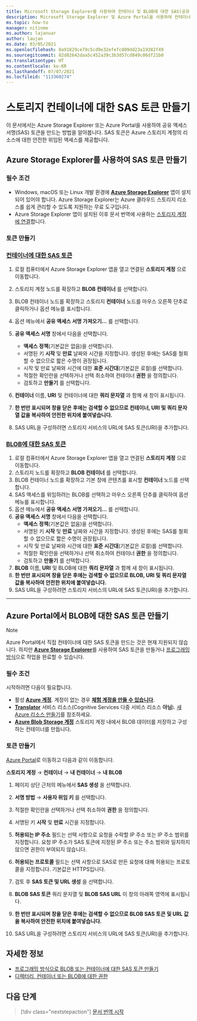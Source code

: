 ```yaml
---
title: Microsoft Storage Explorer를 사용하여 컨테이너 및 BLOB에 대한 SAS(공유 액세스 서명) 토큰 만들기
description: Microsoft Storage Explorer 및 Azure Portal을 사용하여 컨테이너 및 BLOB에 대한 SAS(공유 액세스 토큰)를 만드는 방법
ms.topic: how-to
manager: nitinme
ms.author: lajanuar
author: laujan
ms.date: 03/05/2021
ms.openlocfilehash: 8a91829ce79c5cd9e32efefc809dd23a19382f49
ms.sourcegitcommit: 82d82642daa5c452a39c3b3d57cd849c06df21b0
ms.translationtype: HT
ms.contentlocale: ko-KR
ms.lasthandoff: 07/07/2021
ms.locfileid: "113360274"
---
```

# <a name="create-sas-tokens-for-your-storage-containers"></a>스토리지 컨테이너에 대한 SAS 토큰 만들기

이 문서에서는 Azure Storage Explorer 또는 Azure Portal을 사용하여 공유 액세스 서명(SAS) 토큰을 만드는 방법을 알아봅니다. SAS 토큰은 Azure 스토리지 계정의 리소스에 대한 안전한 위임된 액세스를 제공합니다.

## <a name="create-your-sas-tokens-with-azure-storage-explorer"></a>Azure Storage Explorer를 사용하여 SAS 토큰 만들기

### <a name="prerequisites"></a>필수 조건

* Windows, macOS 또는 Linux 개발 환경에 [**Azure Storage Explorer**](../../../vs-azure-tools-storage-manage-with-storage-explorer.md) 앱이 설치되어 있어야 합니다. Azure Storage Explorer는 Azure 클라우드 스토리지 리소스를 쉽게 관리할 수 있도록 지원하는 무료 도구입니다.
* Azure Storage Explorer 앱이 설치된 이후 문서 번역에 사용하는 [스토리지 계정에 연결](../../../vs-azure-tools-storage-manage-with-storage-explorer.md?tabs=windows#connect-to-a-storage-account-or-service)합니다.

### <a name="create-your-tokens"></a>토큰 만들기

### <a name="sas-tokens-for-containers"></a>[컨테이너에 대한 SAS 토큰](#tab/Containers)

1. 로컬 컴퓨터에서 Azure Storage Explorer 앱을 열고 연결된 **스토리지 계정** 으로 이동합니다.
1. 스토리지 계정 노드를 확장하고 **BLOB 컨테이너** 를 선택합니다.
1. BLOB 컨테이너 노드를 확장하고 스토리지 **컨테이너** 노드를 마우스 오른쪽 단추로 클릭하거나 옵션 메뉴를 표시합니다.
1. 옵션 메뉴에서 **공유 액세스 서명 가져오기...** 를 선택합니다.
1. **공유 액세스 서명** 창에서 다음을 선택합니다.
    * **액세스 정책**(기본값은 없음)을 선택합니다.
    * 서명된 키 **시작** 및 **만료** 날짜와 시간을 지정합니다. 생성된 후에는 SAS를 철회할 수 없으므로 짧은 수명이 권장됩니다.
    * 시작 및 만료 날짜와 시간에 대한 **표준 시간대**(기본값은 로컬)를 선택합니다.
    * 적절한 확인란을 선택하거나 선택 취소하여 컨테이너 **권한** 을 정의합니다.
    * 검토하고 **만들기** 를 선택합니다.

1. **컨테이너** 이름, **URI** 및 컨테이너에 대한 **쿼리 문자열** 과 함께 새 창이 표시됩니다.  
1. **한 번만 표시되며 창을 닫은 후에는 검색할 수 없으므로 컨테이너, URI 및 쿼리 문자열 값을 복사하여 안전한 위치에 붙여넣습니다.**
1. SAS URL을 구성하려면 스토리지 서비스의 URL에 SAS 토큰(URI)을 추가합니다.

### <a name="sas-tokens-for-blobs"></a>[BLOB에 대한 SAS 토큰](#tab/blobs)

1. 로컬 컴퓨터에서 Azure Storage Explorer 앱을 열고 연결된 **스토리지 계정** 으로 이동합니다.
1. 스토리지 노드를 확장하고 **BLOB 컨테이너** 를 선택합니다.
1. BLOB 컨테이너 노드를 확장하고 기본 창에 콘텐츠를 표시할 **컨테이너** 노드를 선택합니다.
1. SAS 액세스를 위임하려는 BLOB를 선택하고 마우스 오른쪽 단추를 클릭하여 옵션 메뉴를 표시합니다.
1. 옵션 메뉴에서 **공유 액세스 서명 가져오기...** 를 선택합니다.
1. **공유 액세스 서명** 창에서 다음을 선택합니다.
    * **액세스 정책**(기본값은 없음)을 선택합니다.
    * 서명된 키 **시작** 및 **만료** 날짜와 시간을 지정합니다. 생성된 후에는 SAS를 철회할 수 없으므로 짧은 수명이 권장됩니다.
    * 시작 및 만료 날짜와 시간에 대한 **표준 시간대**(기본값은 로컬)를 선택합니다.
    * 적절한 확인란을 선택하거나 선택 취소하여 컨테이너 **권한** 을 정의합니다.
    * 검토하고 **만들기** 를 선택합니다.
1. **BLOB** 이름, **URI** 및 BLOB에 대한 **쿼리 문자열** 과 함께 새 창이 표시됩니다.  
1. **한 번만 표시되며 창을 닫은 후에는 검색할 수 없으므로 BLOB, URI 및 쿼리 문자열 값을 복사하여 안전한 위치에 붙여넣습니다.**
1. SAS URL을 구성하려면 스토리지 서비스의 URL에 SAS 토큰(URI)을 추가합니다.

---

## <a name="create-sas-tokens-for-blobs-in-the-azure-portal"></a>Azure Portal에서 BLOB에 대한 SAS 토큰 만들기

> [!NOTE]
> Azure Portal에서 직접 컨테이너에 대한 SAS 토큰을 만드는 것은 현재 지원되지 않습니다. 하지만 [**Azure Storage Explorer**](#create-your-sas-tokens-with-azure-storage-explorer)를 사용하여 SAS 토큰을 만들거나 [프로그래밍 방식](../../../storage/blobs/sas-service-create.md)으로 작업을 완료할 수 있습니다.

<!-- markdownlint-disable MD024 -->
### <a name="prerequisites"></a>필수 조건

시작하려면 다음이 필요합니다.

* 활성 [**Azure 계정**](https://azure.microsoft.com/free/cognitive-services/).  계정이 없는 경우 [**체험 계정을 만들 수 있습니다**](https://azure.microsoft.com/free/).
* [**Translator**](https://ms.portal.azure.com/#create/Microsoft) 서비스 리소스(Cognitive Services 다중 서비스 리소스 **아님**).  [새 Azure 리소스 만들기](../../cognitive-services-apis-create-account.md#create-a-new-azure-cognitive-services-resource)를 참조하세요.  
* [**Azure Blob Storage 계정**](https://ms.portal.azure.com/#create/Microsoft.StorageAccount-ARM) 스토리지 계정 내에서 BLOB 데이터를 저장하고 구성하는 컨테이너를 만듭니다.

### <a name="create-your-tokens"></a>토큰 만들기

[Azure Portal](https://ms.portal.azure.com/#home)로 이동하고 다음과 같이 이동합니다.  

 **스토리지 계정** → **컨테이너** → **내 컨테이너** → **내 BLOB**

1. 페이지 상단 근처의 메뉴에서 **SAS 생성** 을 선택합니다.

1. **서명 방법** → **사용자 위임 키** 를 선택합니다.

1. 적절한 확인란을 선택하거나 선택 취소하여 **권한** 을 정의합니다.

1. 서명된 키 **시작** 및 **만료** 시간을 지정합니다.

1. **허용되는 IP 주소** 필드는 선택 사항으로 요청을 수락할 IP 주소 또는 IP 주소 범위를 지정합니다. 요청 IP 주소가 SAS 토큰에 지정된 IP 주소 또는 주소 범위와 일치하지 않으면 권한이 부여되지 않습니다.

1. **허용되는 프로토콜** 필드는 선택 사항으로 SAS로 만든 요청에 대해 허용되는 프로토콜을 지정합니다. 기본값은 HTTPS입니다.

1. 검토 후 **SAS 토큰 및 URL 생성** 을 선택합니다.

1. **BLOB SAS 토큰** 쿼리 문자열 및 **BLOB SAS URL** 이 창의 아래쪽 영역에 표시됩니다.  

1. **한 번만 표시되며 창을 닫은 후에는 검색할 수 없으므로 BLOB SAS 토큰 및 URL 값을 복사하여 안전한 위치에 붙여넣습니다.**

1. SAS URL을 구성하려면 스토리지 서비스의 URL에 SAS 토큰(URI)을 추가합니다.

## <a name="learn-more"></a>자세한 정보

* [프로그래밍 방식으로 BLOB 또는 컨테이너에 대한 SAS 토큰 만들기](../../../storage/blobs/sas-service-create.md)
* [디렉터리, 컨테이너 또는 BLOB에 대한 권한](/rest/api/storageservices/create-service-sas#permissions-for-a-directory-container-or-blob)

## <a name="next-steps"></a>다음 단계

> [!div class="nextstepaction"]
> [문서 번역 시작](get-started-with-document-translation.md)
>
>
